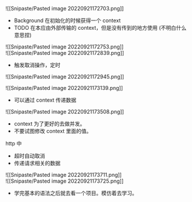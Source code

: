 ![[Snipaste/Pasted image 20220921172703.png]]

- Background 在初始化的时候获得一个 context
- TODO 在本应由外部传输的 context，但是没有传到的地方使用 (不明白什么意思捏)

![[Snipaste/Pasted image 20220921172753.png]]  
![[Snipaste/Pasted image 20220921172839.png]]

- 触发取消操作，定时

![[Snipaste/Pasted image 20220921172945.png]]

![[Snipaste/Pasted image 20220921173139.png]]

- 可以通过 context 传递数据

![[Snipaste/Pasted image 20220921173508.png]]

- context 为了更好的去做并发。
- 不要试图修改 context 里面的值。

http 中

- 超时自动取消
- 传递请求相关的数据

![[Snipaste/Pasted image 20220921173711.png]]  
![[Snipaste/Pasted image 20220921173725.png]]

- 学完基本的语法之后就去看一个项目。模仿着去学习。
